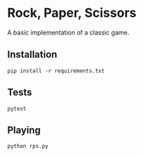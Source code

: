 # Rock, Paper, Scissors

A basic implementation of a classic game.

## Installation

`pip install -r requirements.txt`

## Tests

`pytest`

## Playing

`python rps.py`